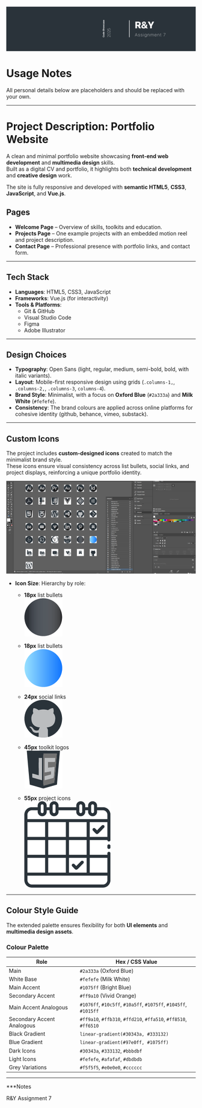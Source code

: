 ![Cover Image Assignment 7](Images/Assignment-7.png)

# Usage Notes   

All personal details below are placeholders and should be replaced with your own.  

---


# Project Description: Portfolio Website  

A clean and minimal portfolio website showcasing **front-end web development** and **multimedia design** skills.  
Built as a digital CV and portfolio, it highlights both **technical development** and **creative design** work.  

The site is fully responsive and developed with **semantic HTML5**, **CSS3**, **JavaScript**, and **Vue.js**.  

## Pages  

- **Welcome Page** – Overview of skills, toolkits and education.
- **Projects Page** – One example projects with an embedded motion reel and project description. 
- **Contact Page** – Professional presence with portfolio links, and contact form.

---


## Tech Stack

- **Languages**: HTML5, CSS3, JavaScript  
- **Frameworks**: Vue.js (for interactivity)  
- **Tools & Platforms**:  
  - Git & GitHub  
  - Visual Studio Code   
  - Figma  
  - Adobe Illustrator

---


## Design Choices

- **Typography**: Open Sans (light, regular, medium, semi-bold, bold, with italic variants).  
- **Layout**: Mobile-first responsive design using grids (`.columns-1,`, `.columns-2,`, `.columns-3`, `columns-4`).  
- **Brand Style**: Minimalist, with a focus on **Oxford Blue** (`#2a333a`) and **Milk White** (`#fefefe`). 
- **Consistency**: The brand colours are applied across online platforms for cohesive identity (github, behance, vimeo, substack).  

---

## Custom Icons  

The project includes **custom-designed icons** created to match the minimalist brand style.  
These icons ensure visual consistency across list bullets, social links, and project displays, reinforcing a unique portfolio identity. 

![Custom SVG Icons](Images/custom-svg-icons.png)


- **Icon Size**: Hierarchy by role: 

    - **18px** list bullets     
            ![Bulletk List Icons](Images/black-list-icon.png)

    - **18px** list bullets     
            ![Bullet List Icons](Images/blue-list-icon.png) 

    - **24px** social links     
            ![Social Icons](Images/github-icon.png) 

    - **45px** toolkit logos   
            ![Toolkit Icons](Images/javascript-icon.png)

    - **55px** project icons    
            ![Project Icons](Images/Deliverables.png)


---


## Colour Style Guide

The extended palette ensures flexibility for both **UI elements** and **multimedia design assets**.

### Colour Palette

| Role                        | Hex / CSS Value                                                          |
|-----------------------------|--------------------------------------------------------------------------|
| Main                        | `#2a333a` (Oxford Blue)                                                  |
| White Base                  | `#fefefe` (Milk White)                                                   |
| Main Accent                 | `#1075ff` (Bright Blue)                                                  |
| Secondary Accent            | `#ff9a10` (Vivid Orange)                                                 |
| Main Accent Analogous       | `#1076ff`, `#10c5ff`, `#10a5ff`, `#1075ff`, `#1045ff`, `#1015ff`         |
| Secondary Accent Analogous  | `#ff9a10`, `#ffb310`, `#ffd210`, `#ffa510`, `#ff8510`, `#ff6510`         |
| Black Gradient              | `linear-gradient(#30343a, #333132)`                                    |
| Blue Gradient               | `linear-gradient(#97e0ff, #1075ff)`                                    |
| Dark Icons                  | `#30343a`, `#333132`, `#bbbdbf`                                          |
| Light Icons                 | `#fefefe`, `#afafaf`, `#dbdbdb`                                          |
| Grey Variations             | `#f5f5f5`, `#e0e0e0`, `#cccccc`                                          |

---

***Notes

R&Y Assignment 7